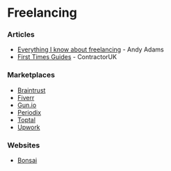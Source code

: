 # Freelancing

### Articles

* [Everything I know about freelancing](https://andyadams.org/everything-i-know-about-freelancing/) - Andy Adams
* [First Times Guides](https://www.contractoruk.com/first\_timers) - ContractorUK

### Marketplaces

* [Braintrust](https://www.usebraintrust.com)
* [Fiverr](https://www.fiverr.com)
* [Gun.io](https://www.gun.io)
* [Periodix](https://periodix.net)
* [Toptal](https://www.toptal.com)
* [Upwork](https://www.upwork.com)

### Websites

* [Bonsai](https://www.hellobonsai.com)
